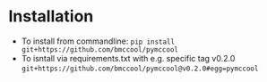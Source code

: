 # Installation
- To install from commandline:
    `pip install git+https://github.com/bmccool/pymccool`
- To isntall via requirements.txt with e.g. specific tag v0.2.0
  `git+https://github.com/bmccool/pymccool@v0.2.0#egg=pymccool`
